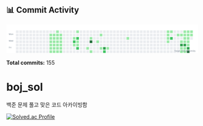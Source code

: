 <!-- HEATMAP:START -->
## 📊 Commit Activity

![Commit Heatmap](./heatmap.svg)

**Total commits:** 155
<!-- HEATMAP:END -->

# boj_sol
백준 문제 풀고 맞은 코드 아카이빙함

[![Solved.ac Profile](http://mazassumnida.wtf/api/v2/generate_badge?boj=doyeonk429)](https://solved.ac/doyeonk429)
